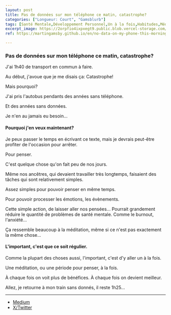 ```yaml
---
layout: post
title: Pas de données sur mon téléphone ce matin, catastrophe?
categories: ["Longueur: Court", "Gamsblurb"]
tags: [Santé Mentale,Développement Personnel,Un à la fois,Habitudes,Méditation,Technologie,Gamsblurb]
excerpt_image: https://2orpfio4ixpxegt9.public.blob.vercel-storage.com/blogPost/cm18lbm1b00y5jy0clal85apc/preview-image-BTh14ykZiH2bQyKett7moou2sTLzW1.jfif
ref: https://martingamsby.github.io/en/no-data-on-my-phone-this-morning-disaster

---
```


### **Pas de données sur mon téléphone ce matin, catastrophe?**

J'ai 1h40 de transport en commun à faire.

Au début, j'avoue que je me disais ça: Catastrophe!

Mais pourquoi?

J'ai pris l'autobus pendants des années sans téléphone.

Et des années sans données.

Je n'en au jamais eu besoin...

#### Pourquoi j'en veux maintenant?

Je peux passer le temps en écrivant ce texte, mais je devrais peut-être profiter de l'occasion pour arrêter.

Pour penser.

C'est quelque chose qu'on fait peu de nos jours.

Même nos ancêtres, qui devaient travailler très longtemps, faisaient des tâches qui sont relativement simples.

Assez simples pour pouvoir penser en même temps.

Pour pouvoir processer les émotions, les évènements.

Cette simple action, de laisser aller nos pensées... Pourrait grandement réduire le quantité de problèmes de santé mentale. Comme le burnout, l'anxiété...

Ça ressemble beaucoup à la méditation, même si ce n'est pas exactement la même chose...

#### L'important, c'est que ce soit régulier.

Comme la plupart des choses aussi, l'important, c'est d'y aller un à la fois.

Une méditation, ou une période pour penser, à la fois.

À chaque fois on voit plus de bénéfices.
À chaque fois on devient meilleur.

Allez, je retourne à mon train sans donnés, il reste 1h25...





---

- [Medium](https://medium.com/@martin.gamsby/pas-de-donn%C3%A9es-sur-mon-t%C3%A9l%C3%A9phone-ce-matin-catastrophe-2b5a18d63baf)
- [X/Twitter](https://x.com/MartinGamsby/status/1836571794876080477)

